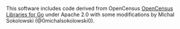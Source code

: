 This software includes code derived from OpenCensus [OpenCensus Libraries for Go](https://github.com/census-instrumentation/opencensus-go) under Apache 2.0 with some modifications by Michal Sokolowski (@0michalsokolowski0).